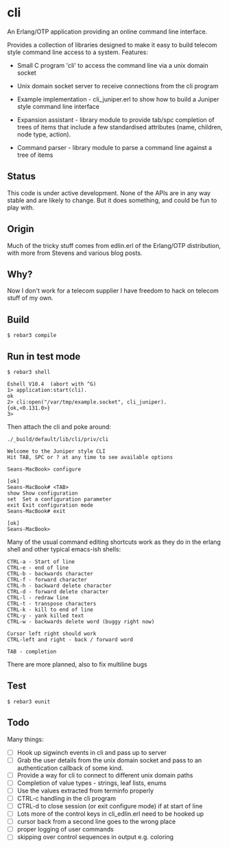 cli
===

An Erlang/OTP application providing an online command line interface.

Provides a collection of libraries designed to make it easy to build telecom
style command line access to a system. Features:

* Small C program 'cli' to access the command line via a unix domain socket

* Unix domain socket server to receive connections from the cli program

* Example implementation - cli_juniper.erl to show how to build a
  Juniper style command line interface

* Expansion assistant - library module to provide tab/spc completion
  of trees of items that include a few standardised attributes (name, children,
  node type, action).

* Command parser - library module to parse a command line against a
  tree of items

Status
------

This code is under active development. None of the APIs are in any way
stable and are likely to change. But it does something, and could be
fun to play with.

Origin
------

Much of the tricky stuff comes from edlin.erl of the Erlang/OTP
distribution, with more from Stevens and various blog posts.

Why?
----

Now I don't work for a telecom supplier I have freedom to hack on
telecom stuff of my own.

Build
-----

    $ rebar3 compile

Run in test mode
----------------

    $ rebar3 shell

    Eshell V10.4  (abort with ^G)
    1> application:start(cli).
    ok
    2> cli:open("/var/tmp/example.socket", cli_juniper).
    {ok,<0.131.0>}
    3>

Then attach the cli and poke around:

    ./_build/default/lib/cli/priv/cli

    Welcome to the Juniper style CLI
    Hit TAB, SPC or ? at any time to see available options

    Seans-MacBook> configure

    [ok]
    Seans-MacBook# <TAB>
    show Show configuration
    set  Set a configuration parameter
    exit Exit configuration mode
    Seans-MacBook# exit

    [ok]
    Seans-MacBook>

Many of the usual command editing shortcuts work as they do in the
erlang shell and other typical emacs-ish shells:

    CTRL-a - Start of line
    CTRL-e - end of line
    CTRL-b - backwards character
    CTRL-f - forward character
    CTRL-h - backward delete character
    CTRL-d - forward delete character
    CTRL-l - redraw line
    CTRL-t - transpose characters
    CTRL-k - kill to end of line
    CTRL-y - yank killed text
    CTRL-w - backwards delete word (buggy right now)

    Cursor left right should work
    CTRL-left and right - back / forward word

    TAB - completion

There are more planned, also to fix multiline bugs

Test
----

    $ rebar3 eunit

Todo
----

Many things:

- [ ] Hook up sigwinch events in cli and pass up to server
- [ ] Grab the user details from the unix domain socket and pass to an
      authentication callback of some kind.
- [ ] Provide a way for cli to connect to different unix domain paths
- [ ] Completion of value types - strings, leaf lists, enums
- [ ] Use the values extracted from terminfo properly
- [ ] CTRL-c handling in the cli program
- [ ] CTRL-d to close session (or exit configure mode) if at start of line
- [ ] Lots more of the control keys in cli_edlin.erl need to be hooked up
- [ ] cursor back from a second line goes to the wrong place
- [ ] proper logging of user commands
- [ ] skipping over control sequences in output e.g. coloring
